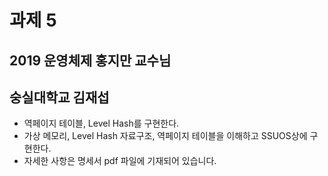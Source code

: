 # 과제 5

## 2019 운영체제 홍지만 교수님
## 숭실대학교 김재섭

* 역페이지 테이블, Level Hash를 구현한다.
* 가상 메모리, Level Hash 자료구조, 역페이지 테이블을 이해하고 SSUOS상에 구현한다.
* 자세한 사항은 명세서 pdf 파일에 기재되어 있습니다.
